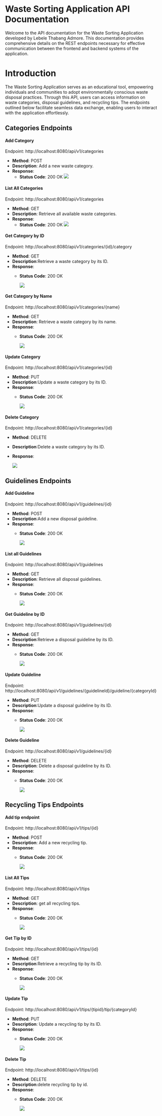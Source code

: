 # Waste Sorting Application API Documentation
Welcome to the API documentation for the Waste Sorting Application developed by Lebele Thabang Admore. 
This documentation provides comprehensive details on the REST endpoints necessary for effective communication
 between the frontend and backend systems of the application.
 
# Introduction
The  Waste Sorting Application serves as an educational tool, empowering individuals and communities to 
adopt environmentally conscious waste disposal practices. Through this API, users can access
 information on waste categories, disposal guidelines, and recycling tips. The endpoints outlined below
 facilitate seamless data exchange, enabling users to interact with the application effortlessly.

## Categories Endpoints

#### Add Category
Endpoint: http://localhost:8080/api/v1/categories
- **Method**: POST
- **Description**: Add a new waste category.
- **Response**:
  - **Status Code**: 200 OK
![](doc-images/addcategory.png)

#### List All Categories
Endpoint: http://localhost:8080/api/v1/categories
- **Method**: GET
- **Description**: Retrieve all available waste categories.
- **Response**:
  - **Status Code**: 200 OK
    ![](doc-images/getAllCategories.png)
	
#### Get Category by ID
Endpoint: http://localhost:8080/api/v1/categories/{id}/category
- **Method**: GET
- **Description**:Retrieve a waste category by its ID.
- **Response**:
  - **Status Code**: 200 OK

    ![](doc-images/categoryById.png)
	
#### Get Category by Name
Endpoint: http://localhost:8080/api/v1/categories/{name}
- **Method**: GET
- **Description**: Retrieve a waste category by its name.
- **Response**:
  - **Status Code**: 200 OK

    ![](doc-images/categoryByName.png)

#### Update Category
Endpoint: http://localhost:8080/api/v1/categories/{id}
- **Method**: PUT
- **Description**:Update a waste category by its ID.
- **Response**:
  - **Status Code**: 200 OK

    ![](doc-images/updatecategory.png)	
	
#### Delete Category
Endpoint: http://localhost:8080/api/v1/categories/{id}
- **Method**: DELETE
- **Description**:Delete a waste category by its ID.
- **Response**:

    ![](doc-images/deletecategory.png)	
	

## Guidelines Endpoints


#### Add Guideline
Endpoint: http://localhost:8080/api/v1/guidelines/{id}
- **Method**: POST
- **Description**:Add a new disposal guideline.
- **Response**:
  - **Status Code**: 200 OK

    ![](doc-images/addguideline.png)

#### List all Guidelines
Endpoint: http://localhost:8080/api/v1/guidelines
- **Method**: GET
- **Description**: Retrieve all disposal guidelines.
- **Response**:
  - **Status Code**: 200 OK

    ![](doc-images/listguideline.png)
	
#### Get Guideline by ID
Endpoint: http://localhost:8080/api/v1/guidelines/{id}
- **Method**: GET
- **Description**:Retrieve a disposal guideline by its ID.
- **Response**:
  - **Status Code**: 200 OK

    ![](doc-images/listguidelinebyid.png)

#### Update Guideline
Endpoint: http://localhost:8080/api/v1/guidelines/{guidelineId}/guideline/{categoryId}
- **Method**: PUT
- **Description**:Update a disposal guideline by its ID.
- **Response**:
  - **Status Code**: 200 OK

    ![](doc-images/updateguideline.png)	
	
#### Delete Guideline
Endpoint: http://localhost:8080/api/v1/guidelines/{id}
- **Method**: DELETE
- **Description**: Delete a disposal guideline by its ID.
- **Response**:
  - **Status Code**: 200 OK

    ![](doc-images/deleteguideline.png)	
	

## Recycling Tips Endpoints


#### Add tip endpoint
Endpoint: http://localhost:8080/api/v1/tips/{id}
- **Method**: POST
- **Description**: Add a new recycling tip.
- **Response**:
  - **Status Code**: 200 OK

    ![](doc-images/addtip.png)

#### List All Tips
Endpoint: http://localhost:8080/api/v1/tips
- **Method**: GET
- **Description**: get all recycling tips.
- **Response**:
  - **Status Code**: 200 OK

    ![](doc-images/getalltips.png)
	
#### Get Tip by ID
Endpoint: http://localhost:8080/api/v1/tips/{id}
- **Method**: GET
- **Description**:Retrieve a recycling tip by its ID.
- **Response**:
  - **Status Code**: 200 OK

    ![](doc-images/gettipbyid.png)


#### Update Tip
Endpoint: http://localhost:8080/api/v1/tips/{tipid}/tip/{categoryId}
- **Method**: PUT
- **Description**: Update a recycling tip by its ID.
- **Response**:
  - **Status Code**: 200 OK

    ![](doc-images/updatetip.png)	
	
#### Delete Tip
Endpoint: http://localhost:8080/api/v1/tips/{id}
- **Method**: DELETE
- **Description**:delete recycling tip by id.
- **Response**:
  - **Status Code**: 200 OK

    ![](doc-images/deletetip.png)	